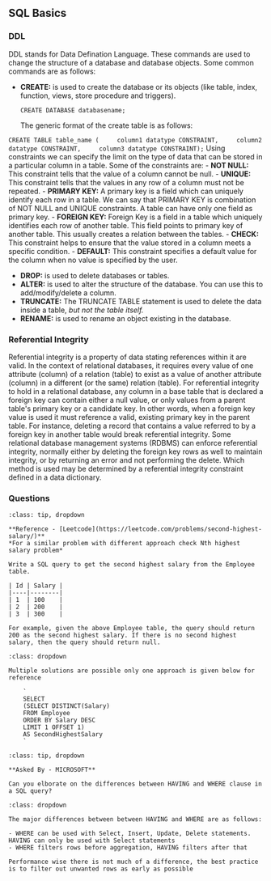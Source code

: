 ## SQL Basics

### DDL

DDL stands for Data Defination Language. These commands are used to change the structure of a database and database objects.
Some common commands are as follows:
- **CREATE:** is used to create the database or its objects (like table, index, function, views, store procedure and triggers).
	
	`CREATE DATABASE databasename;`

	The generic format of the create table is as follows:
	
`
	CREATE TABLE table_name (
	    column1 datatype CONSTRAINT,
	    column2 datatype CONSTRAINT,
	    column3 datatype CONSTRAINT);
`
	Using constraints we can specify the limit on the type of data that can be stored in a particular column in a table. Some of the constraints are:
	- **NOT NULL:** This constraint tells that the value of a column cannot be null.
	- **UNIQUE:** This constraint tells that the values in any row of a column must not be repeated.
	- **PRIMARY KEY:** A primary key is a field which can uniquely identify each row in a table. We can say that PRIMARY KEY is combination of NOT NULL and UNIQUE constraints. A table can have only one field as primary key.
	- **FOREIGN KEY:** Foreign Key is a field in a table which uniquely identifies each row of another table. This field points to primary key of another table. This usually creates a relation between the tables.
	- **CHECK:** This constraint helps to ensure that the value stored in a column meets a specific condition.
	- **DEFAULT:** This constraint specifies a default value for the column when no value is specified by the user.

- **DROP:** is used to delete databases or tables.
- **ALTER:** is used to alter the structure of the database. You can use this to add/modify/delete a column.
- **TRUNCATE:** The TRUNCATE TABLE statement is used to delete the data inside a table, *but not the table itself.*
- **RENAME:** is used to rename an object existing in the database.

### Referential Integrity

Referential integrity is a property of data stating references within it are valid. In the context of relational databases, it requires every value of one attribute (column) of a relation (table) to exist as a value of another attribute (column) in a different (or the same) relation (table).
For referential integrity to hold in a relational database, any column in a base table that is declared a foreign key can contain either a null value, or only values from a parent table's primary key or a candidate key. In other words, when a foreign key value is used it must reference a valid, existing primary key in the parent table. For instance, deleting a record that contains a value referred to by a foreign key in another table would break referential integrity. Some relational database management systems (RDBMS) can enforce referential integrity, normally either by deleting the foreign key rows as well to maintain integrity, or by returning an error and not performing the delete. Which method is used may be determined by a referential integrity constraint defined in a data dictionary.


### Questions

```{admonition} Problem: [Leetcode] Second Highest Salary
:class: tip, dropdown

**Reference - [Leetcode](https://leetcode.com/problems/second-highest-salary/)**
*For a similar problem with different approach check Nth highest salary problem*

Write a SQL query to get the second highest salary from the Employee table.

| Id | Salary |
|----|--------|
| 1  | 100    |
| 2  | 200    |
| 3  | 300    |

For example, given the above Employee table, the query should return 200 as the second highest salary. If there is no second highest salary, then the query should return null.

```

```{admonition} Solution:
:class: dropdown

Multiple solutions are possible only one approach is given below for reference

	`
	SELECT
	(SELECT DISTINCT(Salary)
	FROM Employee
	ORDER BY Salary DESC
	LIMIT 1 OFFSET 1) 
	AS SecondHighestSalary
	`

```

```{admonition} Problem: [MICROSOFT] HAVING vs WHERE
:class: tip, dropdown

**Asked By - MICROSOFT**

Can you elborate on the differences between HAVING and WHERE clause in a SQL query?

```

```{admonition} Solution:
:class: dropdown

The major differences between between HAVING and WHERE are as follows:

- WHERE can be used with Select, Insert, Update, Delete statements. HAVING can only be used with Select statements
- WHERE filters rows before aggregation, HAVING filters after that

Performance wise there is not much of a difference, the best practice is to filter out unwanted rows as early as possible
```
